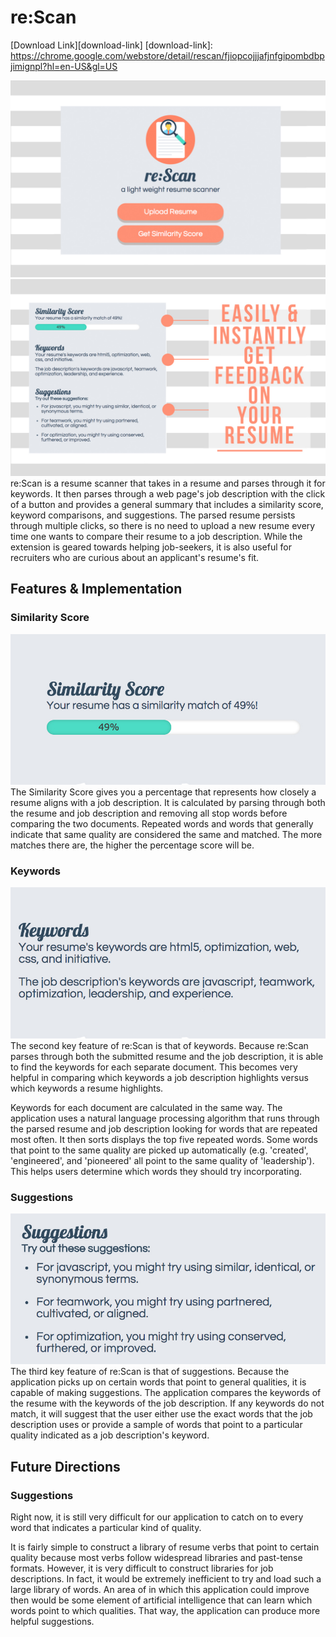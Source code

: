 # re:Scan
[Download Link][download-link]
[download-link]: https://chrome.google.com/webstore/detail/rescan/fjiopcojjjafjnfgipombdbpjimignpl?hl=en-US&gl=US

![Image of reScan Home](docs/production-photos/reScan-preview-1.jpg)
![Image of reScan Summary](docs/production-photos/reScan-preview-2.jpg)
re:Scan is a resume scanner that takes in a resume and parses through it for keywords. It then parses through a web page's job description with the click of a button and provides a general summary that includes a similarity score, keyword comparisons, and suggestions. The parsed resume persists through multiple clicks, so there is no need to upload a new resume every time one wants to compare their resume to a job description. While the extension is geared towards helping job-seekers, it is also useful for recruiters who are curious about an applicant's resume's fit.

## Features & Implementation
### Similarity Score
![Image of Similarity Score](docs/production-photos/sim-score.jpg)
The Similarity Score gives you a percentage that represents how closely a resume aligns with a job description. It is calculated by parsing through both the resume and job description and removing all stop words before comparing the two documents. Repeated words and words that generally indicate that same quality are considered the same and matched. The more matches there are, the higher the percentage score will be.
### Keywords
![Image of Keywords](docs/production-photos/keywords.jpg)
The second key feature of re:Scan is that of keywords. Because re:Scan parses through both the submitted resume and the job description, it is able to find the keywords for each separate document. This becomes very helpful in comparing which keywords a job description highlights versus which keywords a resume highlights.

Keywords for each document are calculated in the same way. The application uses a natural language processing algorithm that runs through the parsed resume and job description looking for words that are repeated most often. It then sorts displays the top five repeated words. Some words that point to the same quality are picked up automatically (e.g. 'created', 'engineered', and 'pioneered' all point to the same quality of 'leadership'). This helps users determine which words they should try incorporating.

### Suggestions
![Image of Suggestions](docs/production-photos/suggestions.jpg)
The third key feature of re:Scan is that of suggestions. Because the application picks up on certain words that point to general qualities, it is capable of making suggestions. The application compares the keywords of the resume with the keywords of the job description. If any keywords do not match, it will suggest that the user either use the exact words that the job description uses or provide a sample of words that point to a particular quality indicated as a job description's keyword.

## Future Directions
### Suggestions
Right now, it is still very difficult for our application to catch on to every word that indicates a particular kind of quality.

It is fairly simple to construct a library of resume verbs that point to certain quality because most verbs follow widespread libraries and past-tense formats. However, it is very difficult to construct libraries for job descriptions. In fact, it would be extremely inefficient to try and load such a large library of words. An area of in which this application could improve then would be some element of artificial intelligence that can learn which words point to which qualities. That way, the application can produce more helpful suggestions.
